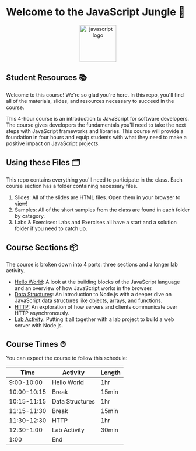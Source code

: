 # Welcome to the JavaScript Jungle 🌿

<p align="center">
<img src="https://upload.wikimedia.org/wikipedia/commons/thumb/6/6a/JavaScript-logo.png/600px-JavaScript-logo.png" width="100" alt="javascript logo"/>
</p>

## Student Resources 📚

Welcome to this course! We're so glad you're here. In this repo, you'll find all of the materials, slides, and resources necessary to succeed in the course.

This 4-hour course is an introduction to JavaScript for software developers. The course gives developers the fundamentals you'll need to take the next steps with JavaScript frameworks and libraries. This course will provide a foundation in four hours and equip students with what they need to make a positive impact on JavaScript projects.

## Using these Files 🗂

This repo contains everything you'll need to participate in the class. Each course section has a folder containing necessary files.

1. Slides: All of the slides are HTML files. Open them in your browser to view!
2. Samples: All of the short samples from the class are found in each folder by category.
3. Labs & Exercises: Labs and Exercises all have a start and a solution folder if you need to catch up.

## Course Sections 📦

The course is broken down into 4 parts: three sections and a longer lab activity.

- [Hello World](https://github.com/MoonHighway/javascript-jungle/tree/main/01-hello-world): A look at the building blocks of the JavaScript language and an overview of how JavaScript works in the browser.
- [Data Structures](https://github.com/MoonHighway/javascript-jungle/tree/main/02-data-structures): An introduction to Node.js with a deeper dive on JavaScript data structures like objects, arrays, and functions.
- [HTTP](https://github.com/MoonHighway/javascript-jungle/tree/main/03-http): An exploration of how servers and clients communicate over HTTP asynchronously.
- [Lab Activity](https://github.com/MoonHighway/javascript-jungle/tree/main/04-lab-activity): Putting it all together with a lab project to build a web server with Node.js.

## Course Times ⏱

You can expect the course to follow this schedule:

| Time        | Activity        | Length |
| ----------- | --------------- | ------ |
| 9:00-10:00  | Hello World     | 1hr    |
| 10:00-10:15 | Break           | 15min  |
| 10:15-11:15 | Data Structures | 1hr    |
| 11:15-11:30 | Break           | 15min  |
| 11:30-12:30 | HTTP            | 1hr    |
| 12:30-1:00  | Lab Activity    | 30min  |
| 1:00        | End             |        |
